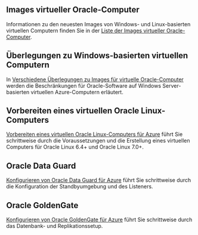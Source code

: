

## <a name="oracle-virtual-machine-images"></a>Images virtueller Oracle-Computer
Informationen zu den neuesten Images von Windows- und Linux-basierten virtuellen Computern finden Sie in der [Liste der Images virtueller Oracle-Computer](../articles/virtual-machines/virtual-machines-linux-classic-oracle-images.md?toc=%2fazure%2fvirtual-machines%2flinux%2fclassic%2ftoc.json).

## <a name="considerations-for-windows-based-virtual-machines"></a>Überlegungen zu Windows-basierten virtuellen Computern
In [Verschiedene Überlegungen zu Images für virtuelle Oracle-Computer](../articles/virtual-machines/virtual-machines-windows-classic-oracle-considerations.md?toc=%2fazure%2fvirtual-machines%2fwindows%2fclassic%2ftoc.json) werden die Beschränkungen für Oracle-Software auf Windows Server-basierten virtuellen Azure-Computern erläutert.

## <a name="prepare-an-oracle-linux-virtual-machine"></a>Vorbereiten eines virtuellen Oracle Linux-Computers
[Vorbereiten eines virtuellen Oracle Linux-Computers für Azure](../articles/virtual-machines/virtual-machines-linux-prepare-oracle.md?toc=%2fazure%2fvirtual-machines%2flinux%2ftoc.json) führt Sie schrittweise durch die Voraussetzungen und die Erstellung eines virtuellen Computers für Oracle Linux 6.4+ und Oracle Linux 7.0+.

## <a name="oracle-data-guard"></a>Oracle Data Guard
[Konfigurieren von Oracle Data Guard für Azure](../articles/virtual-machines/virtual-machines-windows-classic-configure-oracle-data-guard.md?toc=%2fazure%2fvirtual-machines%2fwindows%2fclassic%2ftoc.json) führt Sie schrittweise durch die Konfiguration der Standbyumgebung und des Listeners.

## <a name="oracle-goldengate"></a>Oracle GoldenGate
[Konfigurieren von Oracle GoldenGate für Azure](../articles/virtual-machines/virtual-machines-windows-classic-configure-oracle-goldengate.md?toc=%2fazure%2fvirtual-machines%2fwindows%2fclassic%2ftoc.json) führt Sie schrittweise durch das Datenbank- und Replikationssetup.



<!--HONumber=Jan17_HO3-->


